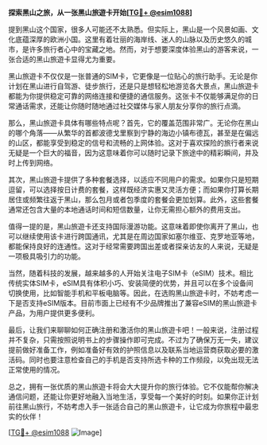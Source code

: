**探索黑山之旅，从一张黑山旅遊卡开始[[TG💪+ @esim1088](https://t.me/s/esim1088)]**

提到黑山这个国家，很多人可能还不太熟悉。但实际上，黑山是一个风景如画、文化底蕴深厚的欧洲小国。这里有着壮丽的海岸线、迷人的山脉以及历史悠久的城市，是许多旅行者心中的宝藏之地。然而，对于想要深度体验黑山的游客来说，一张合适的黑山旅遊卡显得尤为重要。

黑山旅遊卡不仅仅是一张普通的SIM卡，它更像是一位贴心的旅行助手。无论是你计划在黑山进行自驾游、徒步旅行，还是只是想轻松地游览各大景点，黑山旅遊卡都能为你提供稳定可靠的网络连接和便捷的通信服务。这张卡不仅能够满足你的日常通话需求，还能让你随时随地通过社交媒体与家人朋友分享你的旅行点滴。

那么，黑山旅遊卡具体有哪些特点呢？首先，它的覆盖范围非常广。无论你在黑山的哪个角落——从繁华的首都波德戈里察到宁静的海边小镇布德瓦，甚至是在偏远的山区，都能享受到稳定的信号和流畅的上网体验。这对于喜欢探险的旅行者来说无疑是一个巨大的福音，因为这意味着你可以随时记录下旅途中的精彩瞬间，并及时上传到网络。

其次，黑山旅遊卡提供了多种套餐选择，以适应不同用户的需求。如果你只是短期逗留，可以选择按日计费的套餐，这样既经济实惠又灵活方便；而如果你打算长期居住或频繁往返于黑山，那么包月或者包季度的套餐会更加划算。此外，这些套餐通常还包含大量的本地通话时间和短信数量，让你无需担心额外的费用支出。

值得一提的是，黑山旅遊卡还支持国际漫游功能。这意味着即使你离开了黑山，也可以继续使用该卡进行跨国通讯，尤其是在周边国家如塞尔维亚、克罗地亚等地，都能保持良好的连通性。这对于经常需要跨国出差或者探亲访友的人来说，无疑是一项极具吸引力的功能。

当然，随着科技的发展，越来越多的人开始关注电子SIM卡（eSIM）技术。相比传统实体SIM卡，eSIM具有体积小巧、安装简便的优势，并且可以在多个设备间切换使用，比如智能手机和平板电脑等。因此，在选购黑山旅遊卡时，不妨考虑一下是否支持eSIM版本。目前市面上已经有不少品牌推出了兼容eSIM的黑山旅遊卡产品，为用户提供更多便利。

最后，让我们来聊聊如何正确注册和激活你的黑山旅遊卡吧！一般来说，注册过程并不复杂，只需按照说明书上的步骤操作即可完成。不过为了确保万无一失，建议提前做好准备工作，例如准备好有效的护照信息以及联系当地运营商获取必要的激活码。同时也要注意检查自己的手机是否支持所选卡种的工作频段，以免出现无法正常使用的情况。

总之，拥有一张优质的黑山旅遊卡将会大大提升你的旅行体验。它不仅能帮你解决通信问题，还能让你更好地融入当地生活，享受每一个美好的时刻。如果你正计划前往黑山旅行，不妨考虑入手一张适合自己的黑山旅遊卡，让它成为你旅程中最忠实的伙伴！

[[TG💪+ @esim1088](https://t.me/s/esim1088) ![Image](https://i.postimg.cc/4NQfJmqS/Snipaste-2025-05-13-00-14-12.png)]